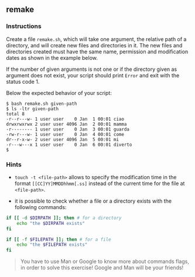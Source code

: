 ## remake

### Instructions

Create a file `remake.sh`, which will take one argument, the relative path of a directory, and will create new files and directories in it. The new files and directories created must have the same name, permission and modification dates as shown in the example below.

If the number of given arguments is not one or if the directory given as argument does not exist, your script should print `Error` and exit with the status code 1.

Below the expected behavior of your script:

```console
$ bash remake.sh given-path
$ ls -ltr given-path
total 8
-r--r---w- 1 user user    0 Jan  1 00:01 ciao
drwxrwxrwx 2 user user 4096 Jan  2 00:01 mamma
-r-------- 1 user user    0 Jan  3 00:01 guarda
-rw-r---w- 1 user user    0 Jan  4 00:01 come
dr--r-x-w- 2 user user 4096 Jan  5 00:01 mi
-r---w---x 1 user user    0 Jan  6 00:01 diverto
$
```

### Hints

- `touch -t <file-path>` allows to specify the modification time in the format `[[CC]YY]MMDDhhmm[.ss]` instead of the current time for the file at `<file-path>`.

- it is possible to check whether a file or a directory exists with the following commands:

```bash
if [[ -d $DIRPATH ]]; then # for a directory
    echo "the $DIRPATH exists"
fi
```

```bash
if [[ -f $FILEPATH ]]; then # for a file
    echo "the $FILEPATH exists"
fi
```

> You have to use Man or Google to know more about commands flags, in order to solve this exercise!
> Google and Man will be your friends!
